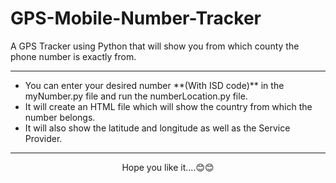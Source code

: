 # GPS-Mobile-Number-Tracker
A GPS Tracker using Python that will show you from which county the phone number is exactly from.
<hr>
<ul>
<li>You can enter your desired number **(With ISD code)** in the myNumber.py file and run the numberLocation.py file. </li>
<li>It will create an HTML file which will show the country from which the number belongs. </li>
<li>It will also show the latitude and longitude as well as the Service Provider. </li>
</ul>
<hr>
<p align="center">Hope you like it....😊😊</p>
